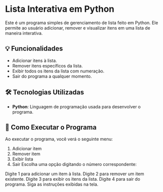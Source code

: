 # Lista Interativa em Python

Este é um programa simples de gerenciamento de lista feito em Python. Ele permite ao usuário adicionar, remover e visualizar itens em uma lista de maneira interativa.

## 💡 Funcionalidades

- Adicionar itens à lista.
- Remover itens específicos da lista.
- Exibir todos os itens da lista com numeração.
- Sair do programa a qualquer momento.

## 🛠️ Tecnologias Utilizadas

- **Python**: Linguagem de programação usada para desenvolver o programa.

## 🚀 Como Executar o Programa

Ao executar o programa, você verá o seguinte menu:

1. Adicionar item
2. Remover item
3. Exibir lista
4. Sair
Escolha uma opção digitando o número correspondente:

Digite 1 para adicionar um item à lista.
Digite 2 para remover um item existente.
Digite 3 para exibir os itens da lista.
Digite 4 para sair do programa.
Siga as instruções exibidas na tela.
